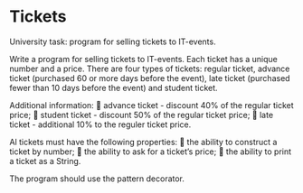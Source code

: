 # Tickets
University task: program for selling tickets to IT-events.

  Write a program for selling tickets to IT-events. Each ticket has a unique number and a price. There are four types of 
tickets: regular ticket, advance ticket (purchased 60 or more days before the event), late ticket (purchased fewer than 
10 days before the event) and student ticket.
  
Additional information:
   advance ticket - discount 40% of the regular ticket price;
   student ticket - discount 50% of the regular ticket price;
   late ticket - additional 10% to the reguler ticket price.
  
Al tickets must have the following properties:
   the ability to construct a ticket by number;
   the ability to ask for a ticket’s price;
   the ability to print a ticket as a String.

The program should use the pattern decorator.
